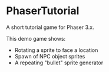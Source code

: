 # PhaserTutorial
A short tutorial game for Phaser 3.x.

This demo game shows:
  * Rotating a sprite to face a location
  * Spawn of NPC object sprites
  * A repeating "bullet" sprite generator

